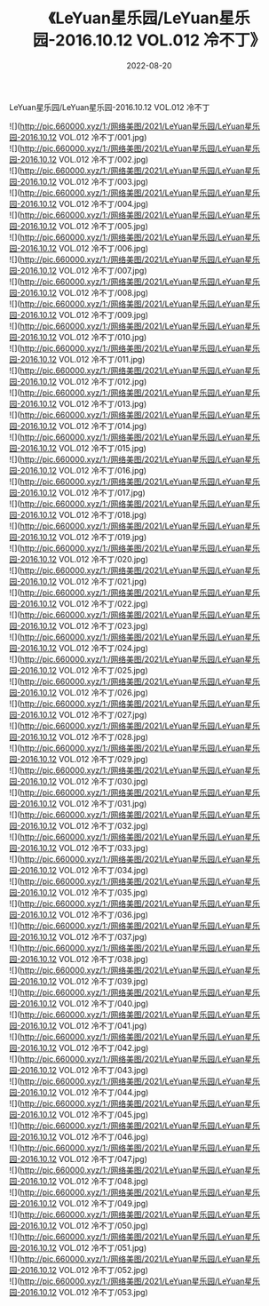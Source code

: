 ﻿---
layout: post
title:  《LeYuan星乐园/LeYuan星乐园-2016.10.12 VOL.012 冷不丁》
date:   2022-08-20
img: http://pic.660000.xyz/1:/网络美图/2021/LeYuan星乐园/LeYuan星乐园-2016.10.12 VOL.012 冷不丁/000.jpg
categories: [美女, 清纯, 唯美]
---

LeYuan星乐园/LeYuan星乐园-2016.10.12 VOL.012 冷不丁

 ![](http://pic.660000.xyz/1:/网络美图/2021/LeYuan星乐园/LeYuan星乐园-2016.10.12 VOL.012 冷不丁/001.jpg) <br>![](http://pic.660000.xyz/1:/网络美图/2021/LeYuan星乐园/LeYuan星乐园-2016.10.12 VOL.012 冷不丁/002.jpg) <br>![](http://pic.660000.xyz/1:/网络美图/2021/LeYuan星乐园/LeYuan星乐园-2016.10.12 VOL.012 冷不丁/003.jpg) <br>![](http://pic.660000.xyz/1:/网络美图/2021/LeYuan星乐园/LeYuan星乐园-2016.10.12 VOL.012 冷不丁/004.jpg) <br>![](http://pic.660000.xyz/1:/网络美图/2021/LeYuan星乐园/LeYuan星乐园-2016.10.12 VOL.012 冷不丁/005.jpg) <br>![](http://pic.660000.xyz/1:/网络美图/2021/LeYuan星乐园/LeYuan星乐园-2016.10.12 VOL.012 冷不丁/006.jpg) <br>![](http://pic.660000.xyz/1:/网络美图/2021/LeYuan星乐园/LeYuan星乐园-2016.10.12 VOL.012 冷不丁/007.jpg) <br>![](http://pic.660000.xyz/1:/网络美图/2021/LeYuan星乐园/LeYuan星乐园-2016.10.12 VOL.012 冷不丁/008.jpg) <br>![](http://pic.660000.xyz/1:/网络美图/2021/LeYuan星乐园/LeYuan星乐园-2016.10.12 VOL.012 冷不丁/009.jpg) <br>![](http://pic.660000.xyz/1:/网络美图/2021/LeYuan星乐园/LeYuan星乐园-2016.10.12 VOL.012 冷不丁/010.jpg) <br>![](http://pic.660000.xyz/1:/网络美图/2021/LeYuan星乐园/LeYuan星乐园-2016.10.12 VOL.012 冷不丁/011.jpg) <br>![](http://pic.660000.xyz/1:/网络美图/2021/LeYuan星乐园/LeYuan星乐园-2016.10.12 VOL.012 冷不丁/012.jpg) <br>![](http://pic.660000.xyz/1:/网络美图/2021/LeYuan星乐园/LeYuan星乐园-2016.10.12 VOL.012 冷不丁/013.jpg) <br>![](http://pic.660000.xyz/1:/网络美图/2021/LeYuan星乐园/LeYuan星乐园-2016.10.12 VOL.012 冷不丁/014.jpg) <br>![](http://pic.660000.xyz/1:/网络美图/2021/LeYuan星乐园/LeYuan星乐园-2016.10.12 VOL.012 冷不丁/015.jpg) <br>![](http://pic.660000.xyz/1:/网络美图/2021/LeYuan星乐园/LeYuan星乐园-2016.10.12 VOL.012 冷不丁/016.jpg) <br>![](http://pic.660000.xyz/1:/网络美图/2021/LeYuan星乐园/LeYuan星乐园-2016.10.12 VOL.012 冷不丁/017.jpg) <br>![](http://pic.660000.xyz/1:/网络美图/2021/LeYuan星乐园/LeYuan星乐园-2016.10.12 VOL.012 冷不丁/018.jpg) <br>![](http://pic.660000.xyz/1:/网络美图/2021/LeYuan星乐园/LeYuan星乐园-2016.10.12 VOL.012 冷不丁/019.jpg) <br>![](http://pic.660000.xyz/1:/网络美图/2021/LeYuan星乐园/LeYuan星乐园-2016.10.12 VOL.012 冷不丁/020.jpg) <br>![](http://pic.660000.xyz/1:/网络美图/2021/LeYuan星乐园/LeYuan星乐园-2016.10.12 VOL.012 冷不丁/021.jpg) <br>![](http://pic.660000.xyz/1:/网络美图/2021/LeYuan星乐园/LeYuan星乐园-2016.10.12 VOL.012 冷不丁/022.jpg) <br>![](http://pic.660000.xyz/1:/网络美图/2021/LeYuan星乐园/LeYuan星乐园-2016.10.12 VOL.012 冷不丁/023.jpg) <br>![](http://pic.660000.xyz/1:/网络美图/2021/LeYuan星乐园/LeYuan星乐园-2016.10.12 VOL.012 冷不丁/024.jpg) <br>![](http://pic.660000.xyz/1:/网络美图/2021/LeYuan星乐园/LeYuan星乐园-2016.10.12 VOL.012 冷不丁/025.jpg) <br>![](http://pic.660000.xyz/1:/网络美图/2021/LeYuan星乐园/LeYuan星乐园-2016.10.12 VOL.012 冷不丁/026.jpg) <br>![](http://pic.660000.xyz/1:/网络美图/2021/LeYuan星乐园/LeYuan星乐园-2016.10.12 VOL.012 冷不丁/027.jpg) <br>![](http://pic.660000.xyz/1:/网络美图/2021/LeYuan星乐园/LeYuan星乐园-2016.10.12 VOL.012 冷不丁/028.jpg) <br>![](http://pic.660000.xyz/1:/网络美图/2021/LeYuan星乐园/LeYuan星乐园-2016.10.12 VOL.012 冷不丁/029.jpg) <br>![](http://pic.660000.xyz/1:/网络美图/2021/LeYuan星乐园/LeYuan星乐园-2016.10.12 VOL.012 冷不丁/030.jpg) <br>![](http://pic.660000.xyz/1:/网络美图/2021/LeYuan星乐园/LeYuan星乐园-2016.10.12 VOL.012 冷不丁/031.jpg) <br>![](http://pic.660000.xyz/1:/网络美图/2021/LeYuan星乐园/LeYuan星乐园-2016.10.12 VOL.012 冷不丁/032.jpg) <br>![](http://pic.660000.xyz/1:/网络美图/2021/LeYuan星乐园/LeYuan星乐园-2016.10.12 VOL.012 冷不丁/033.jpg) <br>![](http://pic.660000.xyz/1:/网络美图/2021/LeYuan星乐园/LeYuan星乐园-2016.10.12 VOL.012 冷不丁/034.jpg) <br>![](http://pic.660000.xyz/1:/网络美图/2021/LeYuan星乐园/LeYuan星乐园-2016.10.12 VOL.012 冷不丁/035.jpg) <br>![](http://pic.660000.xyz/1:/网络美图/2021/LeYuan星乐园/LeYuan星乐园-2016.10.12 VOL.012 冷不丁/036.jpg) <br>![](http://pic.660000.xyz/1:/网络美图/2021/LeYuan星乐园/LeYuan星乐园-2016.10.12 VOL.012 冷不丁/037.jpg) <br>![](http://pic.660000.xyz/1:/网络美图/2021/LeYuan星乐园/LeYuan星乐园-2016.10.12 VOL.012 冷不丁/038.jpg) <br>![](http://pic.660000.xyz/1:/网络美图/2021/LeYuan星乐园/LeYuan星乐园-2016.10.12 VOL.012 冷不丁/039.jpg) <br>![](http://pic.660000.xyz/1:/网络美图/2021/LeYuan星乐园/LeYuan星乐园-2016.10.12 VOL.012 冷不丁/040.jpg) <br>![](http://pic.660000.xyz/1:/网络美图/2021/LeYuan星乐园/LeYuan星乐园-2016.10.12 VOL.012 冷不丁/041.jpg) <br>![](http://pic.660000.xyz/1:/网络美图/2021/LeYuan星乐园/LeYuan星乐园-2016.10.12 VOL.012 冷不丁/042.jpg) <br>![](http://pic.660000.xyz/1:/网络美图/2021/LeYuan星乐园/LeYuan星乐园-2016.10.12 VOL.012 冷不丁/043.jpg) <br>![](http://pic.660000.xyz/1:/网络美图/2021/LeYuan星乐园/LeYuan星乐园-2016.10.12 VOL.012 冷不丁/044.jpg) <br>![](http://pic.660000.xyz/1:/网络美图/2021/LeYuan星乐园/LeYuan星乐园-2016.10.12 VOL.012 冷不丁/045.jpg) <br>![](http://pic.660000.xyz/1:/网络美图/2021/LeYuan星乐园/LeYuan星乐园-2016.10.12 VOL.012 冷不丁/046.jpg) <br>![](http://pic.660000.xyz/1:/网络美图/2021/LeYuan星乐园/LeYuan星乐园-2016.10.12 VOL.012 冷不丁/047.jpg) <br>![](http://pic.660000.xyz/1:/网络美图/2021/LeYuan星乐园/LeYuan星乐园-2016.10.12 VOL.012 冷不丁/048.jpg) <br>![](http://pic.660000.xyz/1:/网络美图/2021/LeYuan星乐园/LeYuan星乐园-2016.10.12 VOL.012 冷不丁/049.jpg) <br>![](http://pic.660000.xyz/1:/网络美图/2021/LeYuan星乐园/LeYuan星乐园-2016.10.12 VOL.012 冷不丁/050.jpg) <br>![](http://pic.660000.xyz/1:/网络美图/2021/LeYuan星乐园/LeYuan星乐园-2016.10.12 VOL.012 冷不丁/051.jpg) <br>![](http://pic.660000.xyz/1:/网络美图/2021/LeYuan星乐园/LeYuan星乐园-2016.10.12 VOL.012 冷不丁/052.jpg) <br>![](http://pic.660000.xyz/1:/网络美图/2021/LeYuan星乐园/LeYuan星乐园-2016.10.12 VOL.012 冷不丁/053.jpg) <br>